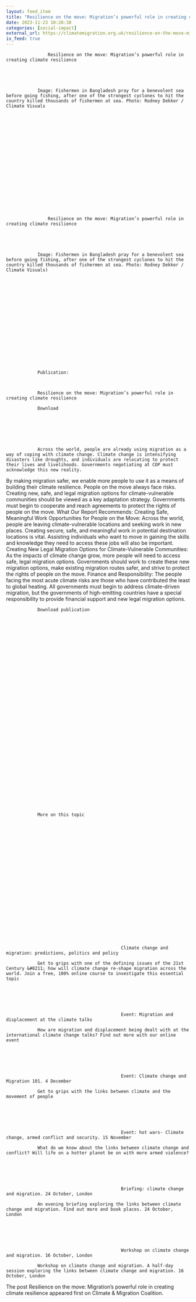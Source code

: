 ```yaml
---
layout: feed_item
title: "Resilience on the move: Migration’s powerful role in creating climate resilience"
date: 2023-11-23 10:28:38
categories: [social-impact]
external_url: https://climatemigration.org.uk/resilience-on-the-move-migrations-powerful-role-in-creating-climate-resilience/
is_feed: true
---
```



				
				
				
				
					
				
				
				
				
			 
				
				
				
				
				
				
				
					Resilience on the move: Migration’s powerful role in creating climate resilience
				
				
			
				
				
				Image: Fishermen in Bangladesh pray for a benevolent sea before going fishing, after one of the strongest cyclones to hit the country killed thousands of fishermen at sea. Photo: Rodney Dekker / Climate Visuals
			 
			 
				
				
			 
				
				
			 
				
				
				
				
					
				
				
				
				
				
				
				
				
					Resilience on the move: Migration’s powerful role in creating climate resilience
				
				
			
				
				
				Image: Fishermen in Bangladesh pray for a benevolent sea before going fishing, after one of the strongest cyclones to hit the country killed thousands of fishermen at sea. Photo: Rodney Dekker / Climate Visuals)
			 
			 
				
				
			 
				
				
			 
				
				
				
				
					
				
				
				
				
				
				
				Publication:
			 
				
				
				Resilience on the move: Migration’s powerful role in creating climate resilience
			 
				Download
			
			 
				
				
				
				
				
				Across the world, people are already using migration as a way of coping with climate change. Climate change is intensifying disasters like droughts, and individuals are relocating to protect their lives and livelihoods. Governments negotiating at COP must acknowledge this new reality.
By making migration safer, we enable more people to use it as a means of building their climate resilience. People on the move always face risks. Creating new, safe, and legal migration options for climate-vulnerable communities should be viewed as a key adaptation strategy. Governments must begin to cooperate and reach agreements to protect the rights of people on the move.
What Our Report Recommends:
Creating Safe, Meaningful Work Opportunities for People on the Move: Across the world, people are leaving climate-vulnerable locations and seeking work in new places. Creating secure, safe, and meaningful work in potential destination locations is vital. Assisting individuals who want to move in gaining the skills and knowledge they need to access these jobs will also be important.
 Creating New Legal Migration Options for Climate-Vulnerable Communities: As the impacts of climate change grow, more people will need to access safe, legal migration options. Governments should work to create these new migration options, make existing migration routes safer, and strive to protect the rights of people on the move.
 Finance and Responsibility: The people facing the most acute climate risks are those who have contributed the least to global heating. All governments must begin to address climate-driven migration, but the governments of high-emitting countries have a special responsibility to provide financial support and new legal migration options.
			 
				Download publication
			
			 
				
				
			 
				
				
			 
				
				
				
				
					
				
				
				
				
			 
				
				
				
			 
				
				
			 
				
				
			 
				
				
				
				
					
				
				
				
				
				
				
				More on this topic
			 
			 
				
				
			 
				
				
			 
				
				
				
				
					
				
				
				
				
					
					
					
					
						
			

			
												Climate change and migration: predictions, politics and policy
				
				Get to grips with one of the defining issues of the 21st Century &#8211; how will climate change re-shape migration across the world. Join a free, 100% online course to investigate this essential topic
			
			 
			
			

			 
												Event: Migration and displacement at the climate talks
				
				How are migration and displacement being dealt with at the international climate change talks? Find out more with our online event
			
			 
			
			

			 
												Event: Climate change and Migration 101. 4 December
				
				Get to grips with the links between climate and the movement of people
			
			 
			
			

			 
												Event: hot wars- Climate change, armed conflict and security. 15 November
				
				What do we know about the links between climate change and conflict? Will life on a hotter planet be on with more armed violence?
			
			 
			
			

			 
												Briefing: climate change and migration. 24 October, London
				
				An evening briefing exploring the links between climate change and migration. Find out more and book places. 24 October, London
			
			 
			
			

			 
												Workshop on climate change and migration. 16 October, London
				
				Workshop on climate change and migration. A half-day session exploring the links between climate change and migration. 16 October, London
			
			 
			
					
					  
				
			 
				
				
			 
				
				
			 
The post Resilience on the move: Migration’s powerful role in creating climate resilience appeared first on Climate &amp; Migration Coalition.
